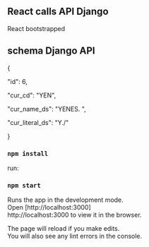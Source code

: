 ## React calls API Django

React bootstrapped 

## schema Django API

{

"id": 6,

"cur_cd": "YEN",

"cur_name_ds": "YENES.                                                                                              ",

"cur_literal_ds": "Y./"

}

### `npm install`

run:

### `npm start`

Runs the app in the development mode.<br />
Open [http://localhost:3000] <br />
http://localhost:3000 to view it in the browser.

The page will reload if you make edits.<br />
You will also see any lint errors in the console.

